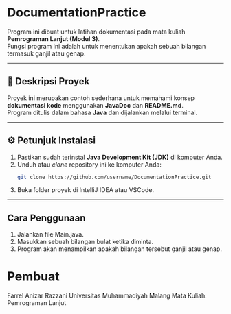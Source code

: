 # DocumentationPractice

Program ini dibuat untuk latihan dokumentasi pada mata kuliah **Pemrograman Lanjut (Modul 3)**.  
Fungsi program ini adalah untuk menentukan apakah sebuah bilangan termasuk ganjil atau genap.

---

## 🧩 Deskripsi Proyek
Proyek ini merupakan contoh sederhana untuk memahami konsep **dokumentasi kode** menggunakan **JavaDoc** dan **README.md**.  
Program ditulis dalam bahasa **Java** dan dijalankan melalui terminal.

---

## ⚙️ Petunjuk Instalasi
1. Pastikan sudah terinstal **Java Development Kit (JDK)** di komputer Anda.
2. Unduh atau *clone* repository ini ke komputer Anda:
   ```bash
   git clone https://github.com/username/DocumentationPractice.git
3. Buka folder proyek di IntelliJ IDEA atau VSCode.

---

## Cara Penggunaan

1. Jalankan file Main.java.
2. Masukkan sebuah bilangan bulat ketika diminta.
3. Program akan menampilkan apakah bilangan tersebut ganjil atau genap.

# Pembuat

Farrel Anizar Razzani
Universitas Muhammadiyah Malang
Mata Kuliah: Pemrograman Lanjut
